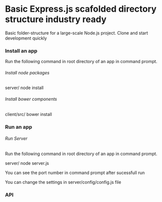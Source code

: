 Basic Express.js scafolded directory structure industry ready
========================================================

Basic folder-structure for a large-scale Node.js project. Clone and start development quickly


### Install an app

Run the following command in root directory of an app in command prompt.

###### *Install node packages*

server/ node install

###### *Install bower components*

client/src/ bower install

### Run an app

###### *Run Server*

Run the following command in root directory of an app in command prompt.

server/ node server.js

You can see the port number in command prompt after sucessfull run

You can change the settings in server/config/config.js file

### API